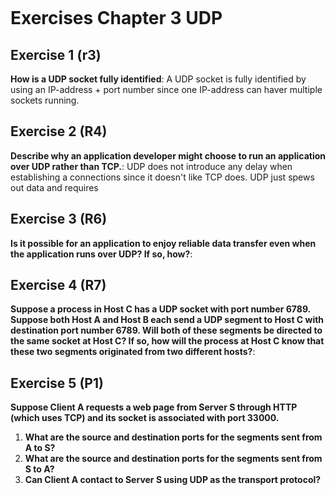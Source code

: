 ```table-of-contents
```
# Exercises Chapter 3 UDP
## Exercise 1 (r3)
**How is a UDP socket fully identified**:
A UDP socket is fully identified by using an IP-address + port number since one IP-address can haver multiple sockets running. 

## Exercise 2 (R4)
**Describe why an application developer might choose to run an application over UDP rather than TCP.**:
UDP does not introduce any delay when establishing a connections since it doesn't like TCP does. UDP just spews out data and requires 
## Exercise 3 (R6)
**Is it possible for an application to enjoy reliable data transfer even when the application runs over UDP? If so, how?**:

## Exercise 4 (R7)

**Suppose a process in Host C has a UDP socket with port number 6789. Suppose both Host A and Host B each send a UDP segment to Host C with destination port number 6789. Will both of these segments be directed to the same socket at Host C? If so, how will the process at Host C know that these two segments originated from two different hosts?**:

## Exercise 5 (P1)

**Suppose Client A requests a web page from Server S through HTTP (which uses TCP) and its socket is associated with port 33000.**

1. **What are the source and destination ports for the segments sent from A to S?**
2. **What are the source and destination ports for the segments sent from S to A?**
3. **Can Client A contact to Server S using UDP as the transport protocol?**